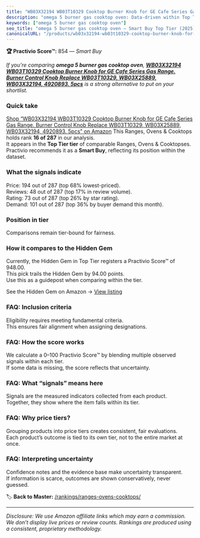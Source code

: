 ```yaml
---
title: "WB03X32194 WB03T10329 Cooktop Burner Knob for GE Cafe Series Gas Range. Burner Control Knob Replace WB03T10329, WB03X25889, WB03X32194, 4920893. 5pcs"
description: "omega 5 burner gas cooktop oven: Data-driven within Top Tier ranking using the Practivio Score™. Positioned by quality, value, demand, findability, momentum."
keywords: ["omega 5 burner gas cooktop oven"]
seo_title: "omega 5 burner gas cooktop oven — Smart Buy Top Tier (2025)"
canonicalURL: "/products/wb03x32194-wb03t10329-cooktop-burner-knob-for-ge-cafe-series-gas-range-burner-control-knob-replace-wb03t10329-wb03x25889-wb03x32194-4920893-5pcs-B07W49MKNF/"
---
```


**🏆 Practivio Score™:** 854 — _Smart Buy_


*If you're comparing **omega 5 burner gas cooktop oven**, **[WB03X32194 WB03T10329 Cooktop Burner Knob for GE Cafe Series Gas Range. Burner Control Knob Replace WB03T10329, WB03X25889, WB03X32194, 4920893. 5pcs](https://www.amazon.com/dp/B07W49MKNF?tag=practivio-20)** is a strong alternative to put on your shortlist.*
### Quick take
[Shop “WB03X32194 WB03T10329 Cooktop Burner Knob for GE Cafe Series Gas Range. Burner Control Knob Replace WB03T10329, WB03X25889, WB03X32194, 4920893. 5pcs” on Amazon](https://www.amazon.com/dp/B07W49MKNF?tag=practivio-20)
This Ranges, Ovens & Cooktops holds rank **16 of 287** in our analysis.  
It appears in the **Top Tier tier** of comparable Ranges, Ovens & Cooktopses.  
Practivio recommends it as a **Smart Buy**, reflecting its position within the dataset.

### What the signals indicate
Price: 194 out of 287 (top 68% lowest-priced).  
Reviews: 48 out of 287 (top 17% in review volume).  
Rating: 73 out of 287 (top 26% by star rating).  
Demand: 101 out of 287 (top 36% by buyer demand this month).

### Position in tier
Comparisons remain tier-bound for fairness.

### How it compares to the Hidden Gem
Currently, the Hidden Gem in Top Tier registers a Practivio Score™ of 948.00.  
This pick trails the Hidden Gem by 94.00 points.  
Use this as a guidepost when comparing within the tier.  

See the Hidden Gem on Amazon → [View listing](https://www.amazon.com/dp/B0002YTM0I?tag=practivio-20)

### FAQ: Inclusion criteria
Eligibility requires meeting fundamental criteria.  
This ensures fair alignment when assigning designations.

### FAQ: How the score works
We calculate a 0–100 Practivio Score™ by blending multiple observed signals within each tier.  
If some data is missing, the score reflects that uncertainty.

### FAQ: What “signals” means here
Signals are the measured indicators collected from each product.  
Together, they show where the item falls within its tier.

### FAQ: Why price tiers?
Grouping products into price tiers creates consistent, fair evaluations.  
Each product’s outcome is tied to its own tier, not to the entire market at once.

### FAQ: Interpreting uncertainty
Confidence notes and the evidence base make uncertainty transparent.  
If information is scarce, outcomes are shown conservatively, never guessed.


🏷️ **Back to Master:** [/rankings/ranges-ovens-cooktops/](/rankings/ranges-ovens-cooktops/)

---
_Disclosure: We use Amazon affiliate links which may earn a commission. We don’t display live prices or review counts. Rankings are produced using a consistent, proprietary methodology._
